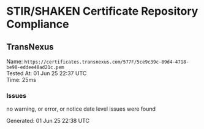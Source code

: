 # STIR/SHAKEN Certificate Repository Compliance

## TransNexus

Name: `https://certificates.transnexus.com/577F/5ce9c39c-89d4-4718-be98-eddee48ad21c.pem`\
Tested At: 01 Jun 25 22:37 UTC\
Time: 25ms

### Issues

no warning, or error, or notice date level issues were found

Generated: 01 Jun 25 22:38 UTC